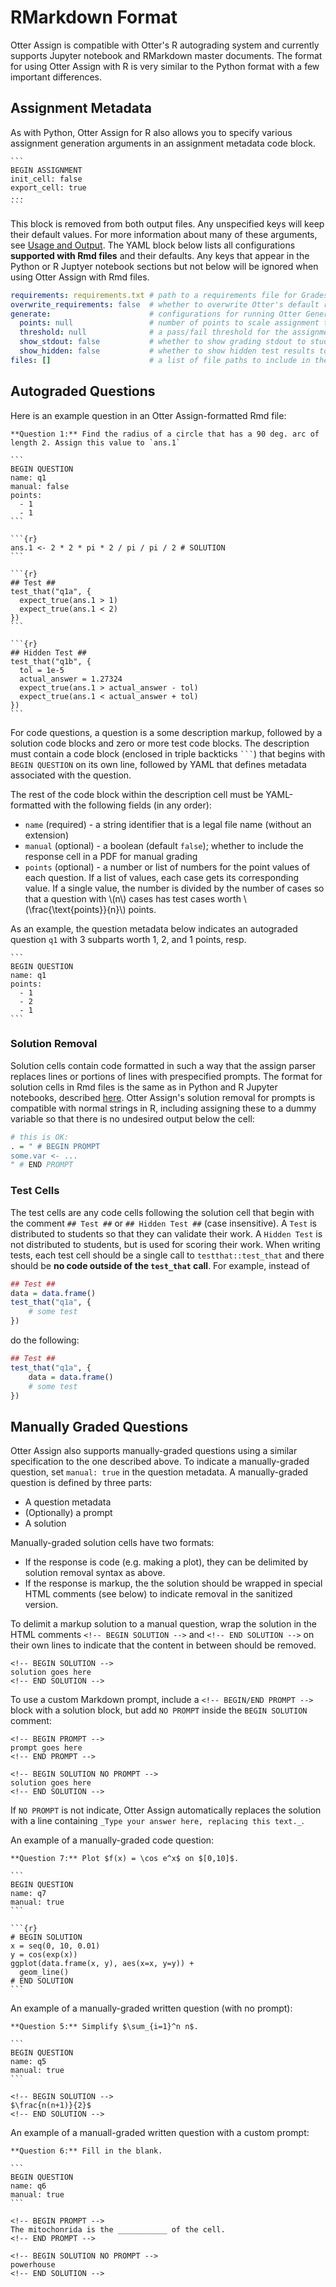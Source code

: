 # RMarkdown Format

Otter Assign is compatible with Otter's R autograding system and currently supports Jupyter notebook and RMarkdown master documents. The format for using Otter Assign with R is very similar to the Python format with a few important differences.

## Assignment Metadata

As with Python, Otter Assign for R also allows you to specify various assignment generation arguments in an assignment metadata code block.

````
```
BEGIN ASSIGNMENT
init_cell: false
export_cell: true
...
```
````

This block is removed from both output files. Any unspecified keys will keep their default values. For more information about many of these arguments, see [Usage and Output](usage.md). The YAML block below lists all configurations **supported with Rmd files** and their defaults. Any keys that appear in the Python or R Juptyer notebook sections but not below will be ignored when using Otter Assign with Rmd files.

```yaml
requirements: requirements.txt # path to a requirements file for Gradescope; appended by default
overwrite_requirements: false  # whether to overwrite Otter's default requirements rather than appending
generate:                      # configurations for running Otter Generate; defaults to false
  points: null                 # number of points to scale assignment to on Gradescope
  threshold: null              # a pass/fail threshold for the assignment on Gradescope
  show_stdout: false           # whether to show grading stdout to students once grades are published
  show_hidden: false           # whether to show hidden test results to students once grades are published
files: []                      # a list of file paths to include in the distribution directories
```

## Autograded Questions

Here is an example question in an Otter Assign-formatted Rmd file:

````
**Question 1:** Find the radius of a circle that has a 90 deg. arc of length 2. Assign this value to `ans.1`

```
BEGIN QUESTION
name: q1
manual: false
points:
  - 1
  - 1
```

```{r}
ans.1 <- 2 * 2 * pi * 2 / pi / pi / 2 # SOLUTION
```

```{r}
## Test ##
test_that("q1a", {
  expect_true(ans.1 > 1)
  expect_true(ans.1 < 2)
})
```

```{r}
## Hidden Test ##
test_that("q1b", {
  tol = 1e-5
  actual_answer = 1.27324
  expect_true(ans.1 > actual_answer - tol)
  expect_true(ans.1 < actual_answer + tol)
})
```
````

For code questions, a question is a some description markup, followed by a solution code blocks and zero or more test code blocks. The description must contain a code block (enclosed in triple backticks <code>\`\`\`</code>) that begins with `BEGIN QUESTION` on its own line, followed by YAML that defines metadata associated with the question.

The rest of the code block within the description cell must be YAML-formatted with the following fields (in any order):

* `name` (required) - a string identifier that is a legal file name (without an extension)
* `manual` (optional) - a boolean (default `false`); whether to include the response cell in a PDF for manual grading
* `points` (optional) - a number or list of numbers for the point values of each question. If a list of values, each case gets its corresponding value. If a single value, the number is divided by the number of cases so that a question with \\(n\\) cases has test cases worth \\(\frac{\text{points}}{n}\\) points.

As an example, the question metadata below indicates an autograded question `q1` with 3 subparts worth 1, 2, and 1 points, resp.

````
```
BEGIN QUESTION
name: q1
points: 
  - 1
  - 2
  - 1
```
````

### Solution Removal

Solution cells contain code formatted in such a way that the assign parser replaces lines or portions of lines with prespecified prompts. The format for solution cells in Rmd files is the same as in Python and R Jupyter notebooks, described [here](python_notebook_format.html#solution-removal). Otter Assign's solution removal for prompts is compatible with normal strings in R, including assigning these to a dummy variable so that there is no undesired output below the cell:

```r
# this is OK:
. = " # BEGIN PROMPT
some.var <- ...
" # END PROMPT
```

### Test Cells

The test cells are any code cells following the solution cell that begin with the comment `## Test ##` or `## Hidden Test ##` (case insensitive). A `Test` is distributed to students so that they can validate their work. A `Hidden Test` is not distributed to students, but is used for scoring their work. When writing tests, each test cell should be a single call to `testthat::test_that` and there should be **no code outside of the `test_that` call**. For example, instead of

```r
## Test ##
data = data.frame()
test_that("q1a", {
    # some test
})
```

do the following:

```r
## Test ##
test_that("q1a", {
    data = data.frame()
    # some test
})
```

## Manually Graded Questions

Otter Assign also supports manually-graded questions using a similar specification to the one described above. To indicate a manually-graded question, set `manual: true` in the question metadata. A manually-graded question is defined by three parts:

* A question metadata
* (Optionally) a prompt
* A solution

Manually-graded solution cells have two formats:

* If the response is code (e.g. making a plot), they can be delimited by solution removal syntax as above.
* If the response is markup, the the solution should be wrapped in special HTML comments (see below) to indicate removal in the sanitized version.

To delimit a markup solution to a manual question, wrap the solution in the HTML comments `<!-- BEGIN SOLUTION -->` and `<!-- END SOLUTION -->` on their own lines to indicate that the content in between should be removed.

```
<!-- BEGIN SOLUTION -->
solution goes here
<!-- END SOLUTION -->
```

To use a custom Markdown prompt, include a `<!-- BEGIN/END PROMPT -->` block with a solution block, but add `NO PROMPT` inside the `BEGIN SOLUTION` comment:

```
<!-- BEGIN PROMPT -->
prompt goes here
<!-- END PROMPT -->

<!-- BEGIN SOLUTION NO PROMPT -->
solution goes here
<!-- END SOLUTION -->
```

If `NO PROMPT` is not indicate, Otter Assign automatically replaces the solution with a line containing `_Type your answer here, replacing this text._`.

An example of a manually-graded code question:

````
**Question 7:** Plot $f(x) = \cos e^x$ on $[0,10]$.

```
BEGIN QUESTION
name: q7
manual: true
```

```{r}
# BEGIN SOLUTION
x = seq(0, 10, 0.01)
y = cos(exp(x))
ggplot(data.frame(x, y), aes(x=x, y=y)) +
  geom_line()
# END SOLUTION
```
````

An example of a manually-graded written question (with no prompt):

````
**Question 5:** Simplify $\sum_{i=1}^n n$.

```
BEGIN QUESTION
name: q5
manual: true
```

<!-- BEGIN SOLUTION -->
$\frac{n(n+1)}{2}$
<!-- END SOLUTION -->
````

An example of a manuall-graded written question with a custom prompt:

````
**Question 6:** Fill in the blank.

```
BEGIN QUESTION
name: q6
manual: true
```

<!-- BEGIN PROMPT -->
The mitochonrida is the ___________ of the cell.
<!-- END PROMPT -->

<!-- BEGIN SOLUTION NO PROMPT -->
powerhouse
<!-- END SOLUTION -->
````
